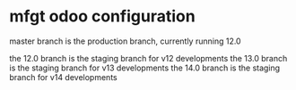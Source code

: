 # mfgt odoo configuration

master branch is the production branch, currently running 12.0

the 12.0 branch is the staging branch for v12 developments
the 13.0 branch is the staging branch for v13 developments
the 14.0 branch is the staging branch for v14 developments

